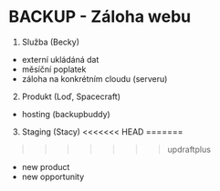 # BACKUP - Záloha webu

1. Služba (Becky)

- externí ukládáná dat 
- měsíční poplatek
- záloha na konkrétním cloudu (serveru)

2. Produkt (Loď, Spacecraft)

- hosting (backupbuddy)

3. Staging (Stacy)
<<<<<<< HEAD
=======



>>>>>>> updraftplus

- new product
- new opportunity
